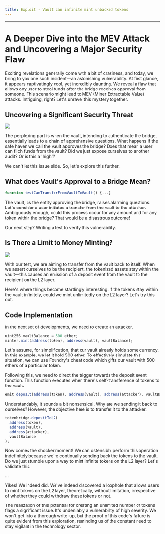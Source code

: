 ```yaml
---
title: Exploit - Vault can infinite mint unbacked tokens
---
```




---

# A Deeper Dive into the MEV Attack and Uncovering a Major Security Flaw

Exciting revelations generally come with a bit of craziness, and today, we bring to you one such incident—an astonishing vulnerability. At first glance, it appears captivatingly cool, yet incredibly daunting. We reveal a flaw that allows any user to steal funds after the bridge receives approval from someone. This scenario might lead to MEV (Miner Extractable Value) attacks. Intriguing, right? Let's unravel this mystery together.

## Uncovering a Significant Security Threat

![](https://cdn.videotap.com/yngYAVIajAxqq6gSChMU-18.png)

The perplexing part is when the vault, intending to authenticate the bridge, essentially leads to a chain of apprehensive questions. What happens if the safe haven we call the vault approves the bridge? Does that mean a user can filch funds from the vault? Did we just expose ourselves to another audit? Or is this a 'high'?

We can't let this issue slide. So, let's explore this further.

## What does Vault's Approval to a Bridge Mean?

```javascript
function testCanTransferFromVaultToVault() {...}
```

The vault, as the entity approving the bridge, raises alarming questions. Let's consider a user initiates a transfer from the vault to the attacker. Ambiguously enough, could this process occur for any amount and for any token within the bridge? That would be a disastrous outcome!

Our next step? Writing a test to verify this vulnerability.

## Is There a Limit to Money Minting?

![](https://cdn.videotap.com/bnfWcdfv7XuRYwEfv14a-84.png)

With our test, we are aiming to transfer from the vault back to itself. When we assert ourselves to be the recipient, the tokenized assets stay within the vault—this causes an emission of a deposit event from the vault to the recipient on the L2 layer.

Here's where things become startlingly interesting. If the tokens stay within the vault infinitely, could we mint unlimitedly on the L2 layer? Let's try this out.

## Code Implementation

In the next set of developments, we need to create an attacker.

```javascript
uint256 vaultBalance = 500 ether;
minter.mint(address(token), address(vault), vaultBalance);
```

Let's assume, for simplification, that our vault already holds some currency. In this example, we let it hold 500 ether. To effectively simulate this situation, we can use Foundry's cheat code which gifts our vault with 500 ethers of a particular token.

Following this, we need to direct the trigger towards the deposit event function. This function executes when there's self-transference of tokens to the vault.

```javascript
emit deposit(address(token), address(vault), address(attacker), vaultBalance);
```

Understandably, it sounds a bit nonsensical. Why are we sending it back to ourselves? However, the objective here is to transfer it to the attacker.

```javascript
tokenbridge.depositToL2(
  address(token),
  address(vault),
  address(attacker),
  vaultBalance
);
```

Now comes the shocker moment! We can ostensibly perform this operation indefinitely because we're continually sending back the tokens to the vault. Do we just stumble upon a way to mint infinite tokens on the L2 layer? Let's validate this.

...

Yikes! We indeed did. We've indeed discovered a loophole that allows users to mint tokens on the L2 layer, theoretically, without limitation, irrespective of whether they could withdraw these tokens or not.

The realization of this potential for creating an unlimited number of tokens flags a significant issue. It's undeniably a vulnerability of high severity. We won't get into a thorough write-up, but the proof of this code's failure is quite evident from this exploration, reminding us of the constant need to stay vigilant in the technology sector.
